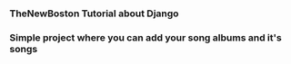### TheNewBoston Tutorial about Django

### Simple project where you can add your song albums and it's songs
